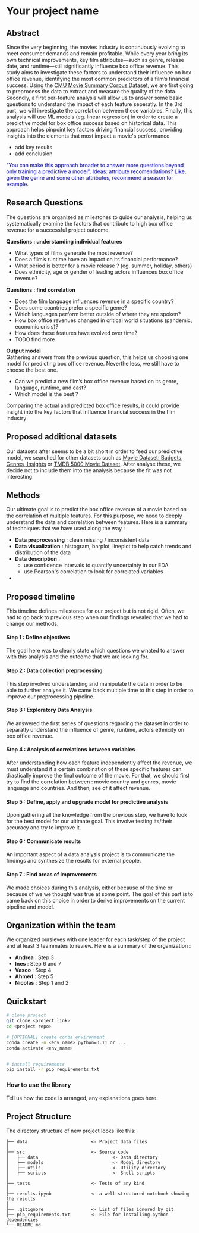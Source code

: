 
# Your project name

## Abstract
Since the very beginning, the movies industry is continuously evolving to meet consumer demands and remain profitable. While every year bring its own technical improvements, key film attributes—such as genre, release date, and runtime—still significantly influence box office revenue.
This study aims to investigate these factors to understand their influence on box office revenue, identifying the most common predictors of a film’s financial success.
Using the [CMU Movie Summary Corpus Dataset](https://www.cs.cmu.edu/~ark/personas/), we are first going to preprocess the data to extract and measure the quality of the data. Secondly, a first per-feature analysis will allow us to answer some basic questions to understand the impact of each feature seperatly. In the 3rd part, we will investigate the correlation between these variables. Finally, this analysis will use ML models (eg. linear regression) in order to create a predictive model for box office success based on historical data. 
This approach helps pinpoint key factors driving financial success, providing insights into the elements that most impact a movie's performance.
- add key results
- add conclusion


<span style="color:blue">"You can make this approach broader to answer more questions beyond only training a predictive a model". 
Ideas: attribute recomendations? Like, given the genre and some other attributes, recommend a season for example</span>.

## Research Questions

The questions are organized as milestones to guide our analysis, helping us systematically examine the factors that contribute to high box office revenue for a successful project outcome.

**Questions : understanding individual features**
- What types of films generate the most revenue?
- Does a film’s runtime have an impact on its financial performance? 
- What period is better for a movie release ? (eg. summer, holiday, others)
- Does ethnicity, age or gender of leading actors influences box office revenue?

**Questions : find correlation**
- Does the film language influences revenue in a specific country?
- Does some countries prefer a specific genre?
- Which languages perform better outside of where they are spoken?
- How box office revenues changed in critical world situations (pandemic, economic crisis)?
- How does these features have evolved over time?
- TODO find more

**Output model** \
Gathering answers from the previous question, this helps us choosing one model for predicting box office revenue. Neverthe less, we still have to choose the best one.
- Can we predict a new film’s box office revenue based on its genre, language, runtime, and cast?
- Which model is the best ? 


Comparing the actual and predicted box office results, it could provide insight into the key factors that influence financial success in the film industry

## Proposed additional datasets

Our datasets after seems to be a bit short in order to feed our predictive model, we searched for other datasets such as [Movie Dataset: Budgets, Genres, Insights](https://www.kaggle.com/datasets/utkarshx27/movies-dataset/suggestions?status=pending&yourSuggestions=true) or [TMDB 5000 Movie Dataset](https://www.kaggle.com/datasets/tmdb/tmdb-movie-metadata/code).
After analyse these, we decide not to include them into the analysis because the fit was not interesting.

## Methods

Our ultimate goal is to predict the box office revenue of a movie based on the correlation of multiple features. For this purpose, we need to deeply understand the data and correlation between features. Here is a summary of techniques that we have used along the way :
- **Data preprocessing** : clean missing / inconsistent data
- **Data visualization** : histogram, barplot, lineplot to help catch trends and distribution of the data
- **Data description** : 
    - use confidence intervals to quantify uncertainty in our EDA
    - use Pearson's correlation to look for correlated variables
- 

## Proposed timeline
This timeline defines milestones for our project but is not rigid. Often, we had to go back to previous step when our findings revealed that we had to change our methods.

#### Step 1 : Define objectives
The goal here was to clearly state which questions we wnated to answer with this analysis and the outcome that we are looking for.

#### Step 2 : Data collection preprocessing
This step involved understanding and manipulate the data in order to be able to further analyse it. We came back multiple time to this step in order to improve our preprocessing pipeline.

#### Step 3 : Exploratory Data Analysis
We answered the first series of questions regarding the dataset in order to separatly understand the influence of genre, runtime, actors ethnicity on box office revenue.

#### Step 4 : Analysis of correlations between variables
After understanding how each feature independently affect the revenue, we must understand if a certain combination of these specific features can drastically improve the final outcome of the movie. For that, we should first try to find the correlation between : movie country and genres, movie language and countries. And then, see of it affect revenue.

#### Step 5 : Define, apply and upgrade model for predictive analysis
Upon gathering all the knowledge from the previous step, we have to look for the best model for our ultimate goal. This involve testing its/their accuracy and try to improve it.

#### Step 6 : Communicate results
An important aspect of a data analysis project is to communicate the findings and synthesize the results for external people.

#### Step 7 : Find areas of improvements
We made choices during this analysis, either because of the time or because of we we thought was true at some point. The goal of this part is to came back on this choice in order to derive improvements on the current pipeline and model. 

## Organization within the team

We organized oursleves with one leader for each task/step of the project and at least 3 teammates to review. Here is a summary of the organization :

- **Andrea** : Step 3
- **Ines** : Step 6 and 7
- **Vasco** : Step 4
- **Ahmed** : Step 5
- **Nicolas** : Step 1 and 2

## Quickstart

```bash
# clone project
git clone <project link>
cd <project repo>

# [OPTIONAL] create conda environment
conda create -n <env_name> python=3.11 or ...
conda activate <env_name>


# install requirements
pip install -r pip_requirements.txt
```

### How to use the library
Tell us how the code is arranged, any explanations goes here.

## Project Structure

The directory structure of new project looks like this:

```
├── data                        <- Project data files
│
├── src                         <- Source code
│   ├── data                            <- Data directory
│   ├── models                          <- Model directory
│   ├── utils                           <- Utility directory
│   ├── scripts                         <- Shell scripts
│
├── tests                       <- Tests of any kind
│
├── results.ipynb               <- a well-structured notebook showing the results
│
├── .gitignore                  <- List of files ignored by git
├── pip_requirements.txt        <- File for installing python dependencies
└── README.md
```

